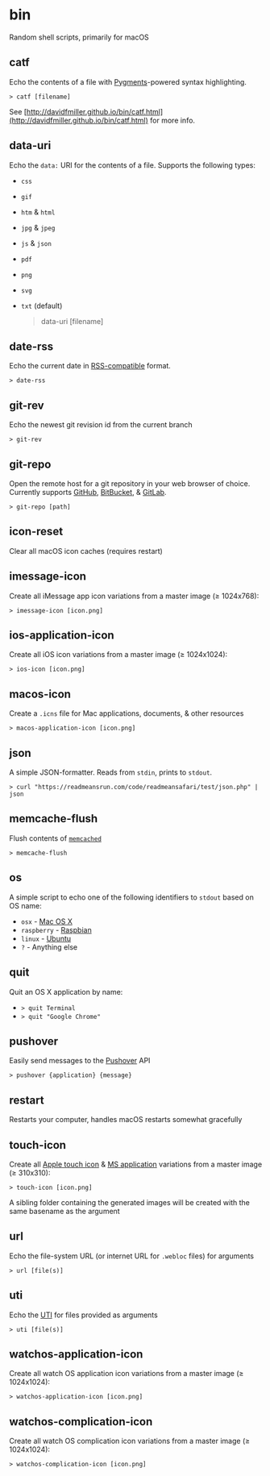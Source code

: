 # bin

Random shell scripts, primarily for macOS

## catf

Echo the contents of a file with [Pygments](http://pygments.org)-powered syntax highlighting.

	> catf [filename]

See [http://davidfmiller.github.io/bin/catf.html](http://davidfmiller.github.io/bin/catf.html) for more info.

## data-uri

Echo the `data:` URI for the contents of a file. Supports the following types:

 * `css`
 * `gif`
 * `htm` & `html`
 * `jpg` & `jpeg`
 * `js` & `json`
 * `pdf`
 * `png`
 * `svg`
 * `txt` (default)

	> data-uri [filename]

## date-rss

Echo the current date in [RSS-compatible](http://www.faqs.org/rfcs/rfc2822.html) format.

	> date-rss

## git-rev

Echo the newest git revision id from the current branch

	> git-rev

## git-repo

Open the remote host for a git repository in your web browser of choice. Currently supports [GitHub](https://github.com), [BitBucket](https://bitbucket.org), & [GitLab](https://gitlab.com).

    > git-repo [path]

## icon-reset

Clear all macOS icon caches (requires restart)

## imessage-icon

Create all iMessage app icon variations from a master image (≥ 1024x768):

    > imessage-icon [icon.png]


## ios-application-icon

Create all iOS icon variations from a master image (≥ 1024x1024):

    > ios-icon [icon.png]

## macos-icon

Create a `.icns` file for Mac applications, documents, & other resources

    > macos-application-icon [icon.png]


## json

A simple JSON-formatter. Reads from `stdin`, prints to `stdout`.

    > curl "https://readmeansrun.com/code/readmeansafari/test/json.php" | json

## memcache-flush

Flush contents of [`memcached`](https://memcached.org)

    > memcache-flush

## os

A simple script to echo one of the following identifiers to `stdout` based on OS name:

 * `osx` - [Mac OS X](http://www.apple.com/osx/)
 * `raspberry` - [Raspbian](http://www.raspbian.org)
 * `linux` - [Ubuntu](https://www.ubuntu.com)
 * `?` - Anything else


## quit

Quit an OS X application by name:

  * `> quit Terminal`
  * `> quit "Google Chrome"`

## pushover

Easily send messages to the [Pushover](https://pushover.net) API

  `> pushover {application} {message}`

## restart

Restarts your computer, handles macOS restarts somewhat gracefully


## touch-icon

Create all [Apple touch icon](https://developer.apple.com/library/content/documentation/AppleApplications/Reference/SafariWebContent/ConfiguringWebApplications/ConfiguringWebApplications.html) & [MS application](https://msdn.microsoft.com/en-us/library/dn255024(v=vs.85).aspx) variations from a master image (≥ 310x310):

    > touch-icon [icon.png]

A sibling folder containing the generated images will be created with the same basename as the argument

## url

Echo the file-system URL (or internet URL for `.webloc` files) for arguments

    > url [file(s)]


## uti

Echo the [UTI](https://developer.apple.com/library/content/documentation/General/Conceptual/DevPedia-CocoaCore/UniformTypeIdentifier.html) for files provided as arguments

    > uti [file(s)]

## watchos-application-icon

Create all watch OS application icon variations from a master image (≥ 1024x1024):

    > watchos-application-icon [icon.png]

## watchos-complication-icon

Create all watch OS complication icon variations from a master image (≥ 1024x1024):

    > watchos-complication-icon [icon.png]
